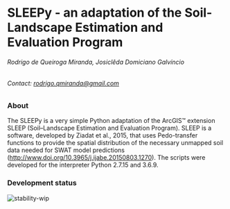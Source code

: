 # SLEEPy - an adaptation of the Soil-Landscape Estimation and Evaluation Program
###### *Rodrigo de Queiroga Miranda, Josiclêda Domiciano Galvíncio*
###### Contact: rodrigo.qmiranda@gmail.com

### About
The SLEEPy is a very simple Python adaptation of the ArcGIS™ extension SLEEP (Soil–Landscape Estimation and Evaluation Program). SLEEP is a software, developed by Ziadat et al., 2015, that uses Pedo-transfer functions to provide the spatial distribution of the necessary unmapped soil data needed for SWAT model predictions (http://www.doi.org/10.3965/j.ijabe.20150803.1270). The scripts were developed for the interpreter Python 2.7.15 and 3.6.9.

### Development status
![stability-wip](https://img.shields.io/badge/stability-work_in_progress-lightgrey.svg)
